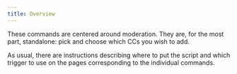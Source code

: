 ```yaml
---
title: Overview
---
```


These commands are centered around moderation. They are, for the most part, standalone: pick and choose which CCs you wish to add.

As usual, there are instructions describing where to put the script and which trigger to use on the pages corresponding to the individual commands.
